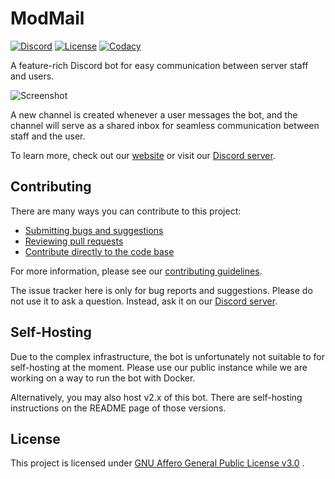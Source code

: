 # ModMail

[![Discord](https://discordapp.com/api/guilds/576016832956334080/embed.png)](https://discord.gg/wjWJwJB)
[![License](https://img.shields.io/github/license/chamburr/modmail.svg)](https://github.com/chamburr/modmail/blob/master/LICENSE)
[![Codacy](https://api.codacy.com/project/badge/Grade/aad8b5aee37940a08b15d6de2bc977a8)](https://www.codacy.com?utm_source=github.com&amp;utm_medium=referral&amp;utm_content=chamburr/modmail&amp;utm_campaign=Badge_Grade)

A feature-rich Discord bot for easy communication between server staff and users.

![Screenshot](https://modmail.xyz/images/screenshot.png)

A new channel is created whenever a user messages the bot, and the channel will serve as a shared
inbox for seamless communication between staff and the user.

To learn more, check out our [website](https://modmail.xyz) or visit
our [Discord server](https://discord.gg/wjWJwJB).

## Contributing

There are many ways you can contribute to this project:

- [Submitting bugs and suggestions](https://github.com/chamburr/modmail/issues)
- [Reviewing pull requests](https://github.com/chamburr/modmail/pulls)
- [Contribute directly to the code base](https://github.com/chamburr/modmail/pulls)

For more information, please see
our [contributing guidelines](https://github.com/chamburr/modmail/blob/master/CONTRIBUTING.md).

The issue tracker here is only for bug reports and suggestions. Please do not use it to ask a
question. Instead, ask it on our [Discord server](https://discord.gg/wjWJwJB).

## Self-Hosting

Due to the complex infrastructure, the bot is unfortunately not suitable to for self-hosting at the
moment. Please use our public instance while we are working on a way to run the bot with Docker.

Alternatively, you may also host v2.x of this bot. There are self-hosting instructions on the README
page of those versions.

## License

This project is licensed
under [GNU Affero General Public License v3.0](https://github.com/chamburr/modmail/blob/master/LICENSE)
.
